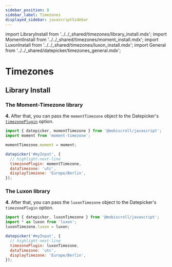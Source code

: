 ```yaml
---
sidebar_position: 8
sidebar_label: Timezones
displayed_sidebar: javascriptSidebar
---
```


import LibraryInstall from '../../_shared/timezones/library_install.mdx';
import MomentInstall from '../../_shared/timezones/moment_install.mdx';
import LuxonInstall from '../../_shared/timezones/luxon_install.mdx';
import General from '../../_shared/datepicker/timezones_general.mdx';

# Timezones

<General />

## Library Install

<LibraryInstall />

### The Moment-Timezone library

<MomentInstall framework="javascript" />

**4.** After that, you can pass the `momentTimezone` object to the Datepicker's [`timezonePlugin`](./api#opt-timezonePlugin) option.

```js
import { datepicker, momentTimezone } from '@mobiscroll/javascript';
import moment from 'moment-timezone';

momentTimezone.moment = moment;

datepicker('#myInput', {
  // highlight-next-line
  timezonePlugin: momentTimezone,
  dataTimezone: 'utc',
  displayTimezone: 'Europe/Berlin',
});
```

### The Luxon library

<LuxonInstall framework="javascript" />

**4.** After that, you can pass the `luxonTimezone` object to the Datepicker's `timezonePlugin` option.

```js
import { datepicker, luxonTimezone } from '@mobiscroll/javascript';
import * as luxon from 'luxon';
luxonTimezone.luxon = luxon;

datepicker('#myInput', {
  // highlight-next-line
  timezonePlugin: luxonTimezone,
  dataTimezone: 'utc',
  displayTimezone: 'Europe/Berlin',
});
```